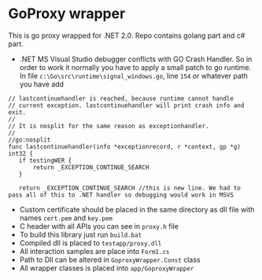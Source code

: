 # GoProxy wrapper
This is go proxy wrapped for .NET 2.0. Repo contains golang part and c# part. 

-  .NET MS Visual Studio debugger conflicts with GO Crash Handler. 
So in order to work it normally you have to apply a small patch to go runtime.
In file `c:\Go\src\runtime\signal_windows.go`, line `154` or whatever path you have add
 ```golang
 // lastcontinuehandler is reached, because runtime cannot handle
// current exception. lastcontinuehandler will print crash info and exit.
//
// It is nosplit for the same reason as exceptionhandler.
//
//go:nosplit
func lastcontinuehandler(info *exceptionrecord, r *context, gp *g) int32 {
	if testingWER {
		return _EXCEPTION_CONTINUE_SEARCH
	}

	return _EXCEPTION_CONTINUE_SEARCH //this is new line. We had to pass all of this to .NET handler so debugging would work in MSVS
 ```

- Custom certificate should be placed in the same directory as dll file with names `cert.pem` and `key.pem`
- C header with all APIs you can see in `proxy.h` file
- To build this library just run `build.bat`
- Compiled dll is placed to `testapp/proxy.dll`
- All interaction samples are place into `Form1.cs`
- Path to Dll can be altered in `GoproxyWrapper.Const` class
- All wrapper classes is placed into `app/GoproxyWrapper`